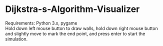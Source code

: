 # Dijkstra-s-Algorithm-Visualizer
Requirements: Python 3.x, pygame<br />
Hold down left mouse button to draw walls, hold down right mouse button and slightly move to mark the end point, and press enter to start the simulation.
